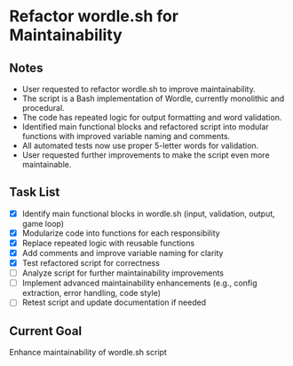 # Refactor wordle.sh for Maintainability

## Notes
- User requested to refactor wordle.sh to improve maintainability.
- The script is a Bash implementation of Wordle, currently monolithic and procedural.
- The code has repeated logic for output formatting and word validation.
- Identified main functional blocks and refactored script into modular functions with improved variable naming and comments.
- All automated tests now use proper 5-letter words for validation.
- User requested further improvements to make the script even more maintainable.

## Task List
- [x] Identify main functional blocks in wordle.sh (input, validation, output, game loop)
- [x] Modularize code into functions for each responsibility
- [x] Replace repeated logic with reusable functions
- [x] Add comments and improve variable naming for clarity
- [x] Test refactored script for correctness
- [ ] Analyze script for further maintainability improvements
- [ ] Implement advanced maintainability enhancements (e.g., config extraction, error handling, code style)
- [ ] Retest script and update documentation if needed

## Current Goal
Enhance maintainability of wordle.sh script